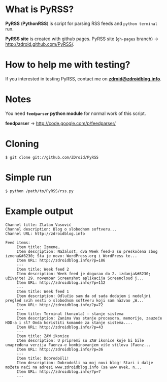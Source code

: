 # What is PyRSS?

**PyRSS** (<b>PythonRSS</b>) is script for parsing RSS feeds and `python terminal` run.

**PyRSS site** is created with github pages. PyRSS site (`gh-pages` branch) → http://zdroid.github.com/PyRSS/.

# How to help me with testing?

If you interested in testing PyRSS, contact me on **zdroid@zdroidblog.info**.

# Notes

You need **`feedparser` python module** for normal work of this script.

<b>feedparser</b> → http://code.google.com/p/feedparser/

# Cloning

```
$ git clone git://github.com/ZDroid/PyRSS
```

# Simple run

```
$ python /path/to/PyRSS/rss.py
```

# Example output

    Channel title: Zlatan Vasović
    Channel description: Blog o slobodnom softveru...
    Channel URL: http://zdroidblog.info
    
    Feed items:
         Item title: Izmene…
         Item description: Nažalost, dva Week feed-a su preskočena zbog izmena&#8230; Šta je novo: WordPress.org i WordPress te...
         Item URL: http://zdroidblog.info/?p=186
         ---
         Item title: Week feed 2
         Item description: Week feed je dogurao do 2. izdanja&#8230; uživajte! 29. novembar Screenshot aplikacija Screencloud j...
         Item URL: http://zdroidblog.info/?p=112
         ---
         Item title: Week feed 1
         Item description: Odlučio sam da od sada dodajem i nedeljni pregled svih vesti o slobodnom softveru koji sam nazvao „W...
         Item URL: http://zdroidblog.info/?p=72
         ---
         Item title: Terminal (konzola) – stanje sistema
         Item description: Zanima Vas stanje procesora, memorije, zauzeće HDD-a i sl? Onda koristiti komande za stanje sistema....
         Item URL: http://zdroidblog.info/?p=43
         ---
         Item title: ZAW ikonice
         Item description: U pripremi su ZAW ikonice koje bi bile unapređena verzija Faenza-e kombinovanjem više stilova (Faenz...
         Item URL: http://zdroidblog.info/?p=36
         ---
         Item title: Dobrodošli!
         Item description: Dobrodošli na moj novi blog! Stari i dalje možete naći na adresi www.zdroidblog.info (sa www uvek, n...
         Item URL: http://zdroidblog.info/?p=7
         ---
